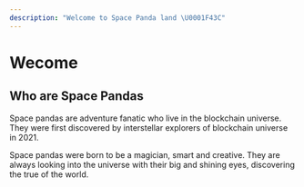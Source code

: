 ```yaml
---
description: "Welcome to Space Panda land \U0001F43C"
---
```


# Wecome

## Who are Space Pandas

Space pandas are adventure fanatic who live in the blockchain universe.  They were first discovered by interstellar explorers of blockchain universe in 2021.

Space pandas were born to be a magician, smart and creative. They are always looking into the universe with their big and shining eyes,  discovering the true of the world.

